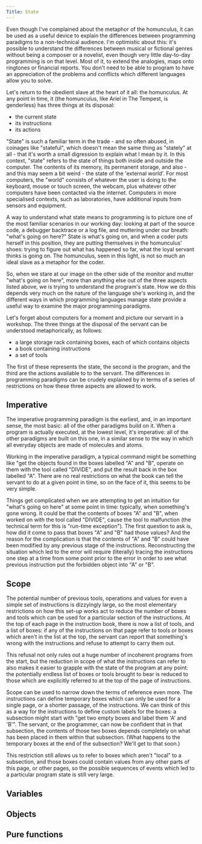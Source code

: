 ```yaml
---
Title: State
---
```

Even though I've complained about the metaphor of the homunculus, it can be used as a useful device to explain the differences between programming paradigms to a non-technical audience. I'm optimistic about this: it's possible to understand the differences between musical or fictional genres without being a composer or a novelist, even though very little day-to-day programming is on that level. Most of it, to extend the analogies, maps onto ringtones or financial reports. You don't need to be able to program to have an appreciation of the problems and conflicts which different languages allow you to solve.

Let's return to the obedient slave at the heart of it all: the homunculus. At any point in time, it (the homunculus, like Ariel in The Tempest, is genderless) has three things at its disposal:

* the current state
* its instructions
* its actions

"State" is such a familiar term in the trade - and so often abused, in coinages like "stateful", which doesn't mean the same thing as "stately" at all - that it's worth a small digression to explain what I mean by it. In this context, "state" refers to the state of things both inside and outside the computer.  The contents of its memory, its permanent storage, and also - and this may seem a bit weird - the state of the 'external world'. For most computers, the "world" consists of whatever the user is doing to the keyboard, mouse or touch screen, the webcam, plus whatever other computers have been contacted via the internet. Computers in more specialised contexts, such as laboratories, have additional inputs from sensors and equipment.

A way to understand what state means to programming is to picture one of the most familiar scenarios in our working day: looking at part of the source code, a debugger backtrace or a log file, and muttering under our breath: "what's going on here?"  State is what's going on, and when a coder puts herself in this position, they are putting themselves in the homunculus' shoes: trying to figure out what has happened so far, what the loyal servant thinks is going on. The homunculus, seen in this light, is not so much an ideal slave as a metaphor for the coder.

So, when we stare at our image on the other side of the monitor and mutter "what's going on here", more than anything else out of the three aspects listed above, we is trying to understand the program's state. How we do this depends very much on the nature of the language she's working in, and the different ways in which programming languages manage state provide a useful way to examine the major programming paradigms.

Let's forget about computers for a moment and picture our servant in a workshop. The three things at the disposal of the servant can be understood metaphorically, as follows:

* a large storage rack containing boxes, each of which contains objects
* a book containing instructions
* a set of tools

The first of these represents the state, the second is the program, and the third are the actions available to to the servant. The differences in programming paradigms can be crudely explained by in terms of a series of restrictions on how these three aspects are allowed to work.

## Imperative

The imperative programming paradigm is the earliest, and, in an important sense, the most basic: all of the other paradigms build on it. When a program is actually executed, at the lowest level, it's imperative: all of the other paradigms are built on this one, in a similar sense to the way in which all everyday objects are made of molecules and atoms.

Working in the imperative paradigm, a typical command might be something like "get the objects found in the boxes labelled "A" and "B", operate on them with the tool called "DIVIDE", and put the result back in the box labelled "A". There are no real restrictions on what the book can tell the servant to do at a given point in time, so on the face of it, this seems to be very simple.

Things get complicated when we are attempting to get an intuition for "what's going on here" at some point in time: typically, when something's gone wrong. It could be that the contents of boxes "A" and "B", when worked on with the tool called "DIVIDE", cause the tool to malfunction (the technical term for this is "run-time exception"). The first question to ask is, how did it come to pass that boxes "A" and "B" had those values? And the reason for the complication is that the contents of "A" and "B" could have been modified by any previous stage of the instructions. Reconstructing the situation which led to the error will require (literally) tracing the instructions one step at a time from some point prior to the error in order to see what previous instruction put the forbidden object into "A" or "B".

## Scope

The potential number of previous tools, operations and values for even a simple set of instructions is dizzyingly large, so the most elementary restrictions on how this set-up works act to reduce the number of boxes and tools which can be used for a particular section of the instructions. At the top of each page in the instruction book, there is now a list of tools, and a list of boxes: if any of the instructions on that page refer to tools or boxes which aren't in the list at the top, the servant can report that something's wrong with the instructions and refuse to attempt to carry them out.

This refusal not only rules out a huge number of incoherent programs from the start, but the reduction in scope of what the instructions can refer to also makes it easier to grapple with the state of the program at any point: the potentially endless list of boxes or tools brought to bear is reduced to those which are explicitly referred to at the top of the page of instructions.

Scope can be used to narrow down the terms of reference even more.  The instructions can define temporary boxes which can only be used for a single page, or a shorter passage, of the instructions. We can think of this as a way for the instructions to define custom labels for the boxes: a subsection might start with "get two empty boxes and label them 'A' and 'B'". The servant, or the programmer, can now be confident that in that subsection, the contents of those two boxes depends completely on what has been placed in them within that subsection.  (What happens to the temporary boxes at the end of the subsection? We'll get to that soon.)

This restriction still allows us to refer to boxes which aren't "local" to a subsection, and those boxes could contain values from any other parts of this page, or other pages, so the possible sequences of events which led to a particular program state is still very large.

## Variables



## Objects


## Pure functions
